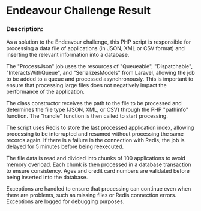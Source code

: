 
# Endeavour Challenge Result

### Description:
As a solution to the Endeavour challenge, this PHP script is responsible for processing a data file of applications (in JSON, XML or CSV format) and inserting the relevant information into a database.

The "ProcessJson" job uses the resources of "Queueable", "Dispatchable", "InteractsWithQueue", and "SerializesModels" from Laravel, allowing the job to be added to a queue and processed asynchronously. This is important to ensure that processing large files does not negatively impact the performance of the application.

The class constructor receives the path to the file to be processed and determines the file type (JSON, XML, or CSV) through the PHP "pathinfo" function. The "handle" function is then called to start processing.

The script uses Redis to store the last processed application index, allowing processing to be interrupted and resumed without processing the same records again. If there is a failure in the connection with Redis, the job is delayed for 5 minutes before being reexecuted.

The file data is read and divided into chunks of 100 applications to avoid memory overload. Each chunk is then processed in a database transaction to ensure consistency. Ages and credit card numbers are validated before being inserted into the database.

Exceptions are handled to ensure that processing can continue even when there are problems, such as missing files or Redis connection errors. Exceptions are logged for debugging purposes.
